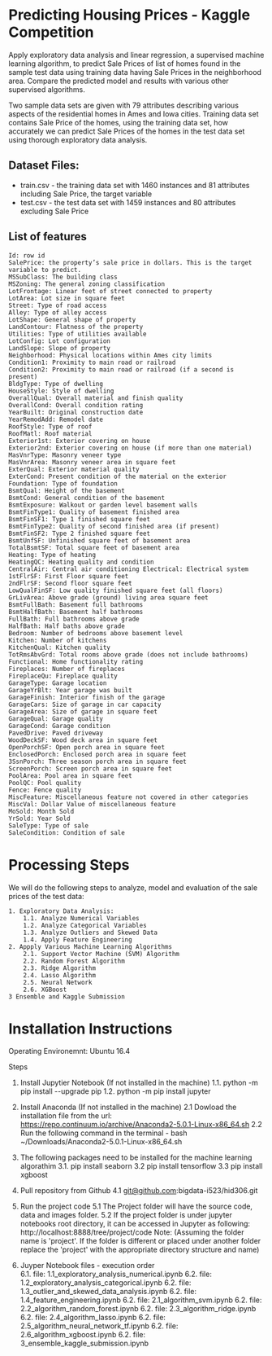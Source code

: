 
# Predicting Housing Prices - Kaggle Competition

Apply exploratory data analysis and linear regression, a supervised machine learning algorithm, to predict Sale Prices of list of homes found in the sample test data using training data having Sale Prices in the neighborhood area. Compare the predicted model and results with various other supervised algorithms.

Two sample data sets are given with 79 attributes describing various aspects of the residential homes in Ames and Iowa cities. Training data set contains Sale Price of the homes, using the training data set, how accurately we can predict Sale Prices of the homes in the test data set using thorough exploratory data analysis.

## Dataset Files:

* train.csv - the training data set with 1460 instances and 81 attributes including Sale Price, the target variable
* test.csv - the test data set with 1459 instances and 80 attributes excluding Sale Price

## List of features


    Id: row id
    SalePrice: the property’s sale price in dollars. This is the target variable to predict.
    MSSubClass: The building class
    MSZoning: The general zoning classification
    LotFrontage: Linear feet of street connected to property
    LotArea: Lot size in square feet
    Street: Type of road access
    Alley: Type of alley access
    LotShape: General shape of property
    LandContour: Flatness of the property
    Utilities: Type of utilities available
    LotConfig: Lot configuration
    LandSlope: Slope of property
    Neighborhood: Physical locations within Ames city limits
    Condition1: Proximity to main road or railroad
    Condition2: Proximity to main road or railroad (if a second is present)
    BldgType: Type of dwelling
    HouseStyle: Style of dwelling
    OverallQual: Overall material and finish quality
    OverallCond: Overall condition rating
    YearBuilt: Original construction date
    YearRemodAdd: Remodel date
    RoofStyle: Type of roof
    RoofMatl: Roof material
    Exterior1st: Exterior covering on house
    Exterior2nd: Exterior covering on house (if more than one material)
    MasVnrType: Masonry veneer type
    MasVnrArea: Masonry veneer area in square feet
    ExterQual: Exterior material quality
    ExterCond: Present condition of the material on the exterior
    Foundation: Type of foundation
    BsmtQual: Height of the basement
    BsmtCond: General condition of the basement
    BsmtExposure: Walkout or garden level basement walls
    BsmtFinType1: Quality of basement finished area
    BsmtFinSF1: Type 1 finished square feet
    BsmtFinType2: Quality of second finished area (if present)
    BsmtFinSF2: Type 2 finished square feet
    BsmtUnfSF: Unfinished square feet of basement area
    TotalBsmtSF: Total square feet of basement area
    Heating: Type of heating
    HeatingQC: Heating quality and condition
    CentralAir: Central air conditioning Electrical: Electrical system
    1stFlrSF: First Floor square feet
    2ndFlrSF: Second floor square feet
    LowQualFinSF: Low quality finished square feet (all floors)
    GrLivArea: Above grade (ground) living area square feet
    BsmtFullBath: Basement full bathrooms
    BsmtHalfBath: Basement half bathrooms
    FullBath: Full bathrooms above grade
    HalfBath: Half baths above grade
    Bedroom: Number of bedrooms above basement level
    Kitchen: Number of kitchens
    KitchenQual: Kitchen quality
    TotRmsAbvGrd: Total rooms above grade (does not include bathrooms)
    Functional: Home functionality rating
    Fireplaces: Number of fireplaces
    FireplaceQu: Fireplace quality
    GarageType: Garage location
    GarageYrBlt: Year garage was built
    GarageFinish: Interior finish of the garage
    GarageCars: Size of garage in car capacity
    GarageArea: Size of garage in square feet
    GarageQual: Garage quality
    GarageCond: Garage condition
    PavedDrive: Paved driveway
    WoodDeckSF: Wood deck area in square feet
    OpenPorchSF: Open porch area in square feet
    EnclosedPorch: Enclosed porch area in square feet
    3SsnPorch: Three season porch area in square feet
    ScreenPorch: Screen porch area in square feet
    PoolArea: Pool area in square feet
    PoolQC: Pool quality
    Fence: Fence quality
    MiscFeature: Miscellaneous feature not covered in other categories
    MiscVal: Dollar Value of miscellaneous feature
    MoSold: Month Sold
    YrSold: Year Sold
    SaleType: Type of sale
    SaleCondition: Condition of sale

# Processing Steps

We will do the following steps to analyze, model and evaluation of the sale prices of the test data:

    1. Exploratory Data Analysis:
        1.1. Analyze Numerical Variables
        1.2. Analyze Categorical Variables
        1.3. Analyze Outliers and Skewed Data
        1.4. Apply Feature Engineering
    2. Appply Various Machine Learning Algorithms
        2.1. Support Vector Machine (SVM) Algorithm
        2.2. Random Forest Algorithm
        2.3. Ridge Algorithm
        2.4. Lasso Algorithm
        2.5. Neural Network
        2.6. XGBoost
    3 Ensemble and Kaggle Submission


# Installation Instructions

Operating Environemnt: Ubuntu 16.4

Steps

1. Install Jupytier Notebook (If not installed in the machine)
   1.1.	python -m pip install --upgrade pip
   1.2. python -m pip install jupyter

2. Install Anaconda (If not installed in the machine)
   2.1 Dowload the installation file from the url: https://repo.continuum.io/archive/Anaconda2-5.0.1-Linux-x86_64.sh
   2.2 Run the following command in the terminal - bash ~/Downloads/Anaconda2-5.0.1-Linux-x86_64.sh

3. The following packages need to be installed for the machine learning algorathim
   3.1. pip install seaborn
   3.2 pip install tensorflow
   3.3 pip install xgboost

4. Pull repository from Github
   4.1 git@github.com:bigdata-i523/hid306.git

5. Run the project code
   5.1 The Project folder will have the source code, data and images folder.
   5.2 If the project folder is under jupyter notebooks root directory, it can be accessed in Jupyter as following: http://localhost:8888/tree/project/code
   Note: (Assuming the folder name is 'project'. If the folder is different or placed under another folder replace the 'project' with the appropriate directory structure and name)
	
6. Juyper Notebook files - execution order	
   6.1. file: 1.1_exploratory_analysis_numerical.ipynb
   6.2. file: 1.2_exploratory_analysis_categorical.ipynb
   6.2. file: 1.3_outlier_and_skewed_data_analysis.ipynb
   6.2. file: 1.4_feature_engineering.ipynb
   6.2. file: 2.1_algorithm_svm.ipynb
   6.2. file: 2.2_algorithm_random_forest.ipynb
   6.2. file: 2.3_algorithm_ridge.ipynb
   6.2. file: 2.4_algorithm_lasso.ipynb
   6.2. file: 2.5_algorithm_neural_network_tf.ipynb
   6.2. file: 2.6_algorithm_xgboost.ipynb
   6.2. file: 3_ensemble_kaggle_submission.ipynb
